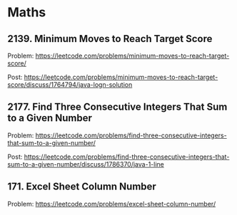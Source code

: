 # Maths

## 2139. Minimum Moves to Reach Target Score

Problem: https://leetcode.com/problems/minimum-moves-to-reach-target-score/

Post: https://leetcode.com/problems/minimum-moves-to-reach-target-score/discuss/1764794/java-logn-solution

## 2177. Find Three Consecutive Integers That Sum to a Given Number

Problem: https://leetcode.com/problems/find-three-consecutive-integers-that-sum-to-a-given-number/

Post: https://leetcode.com/problems/find-three-consecutive-integers-that-sum-to-a-given-number/discuss/1786370/java-1-line

## 171. Excel Sheet Column Number

Problem: https://leetcode.com/problems/excel-sheet-column-number/
